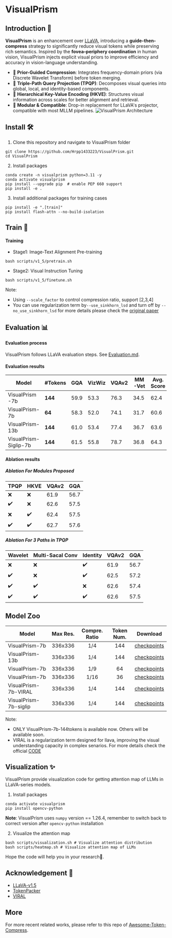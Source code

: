 # VisualPrism

## Introduction	🌈
**VisualPrism** is an enhancement over [LLaVA](https://github.com/haotian-liu/LLaVA), introducing a **guide-then-compress** strategy to significantly reduce visual tokens while preserving rich semantics. Inspired by the **fovea–periphery coordination** in human vision, VisualPrism injects explicit visual priors to improve efficiency and accuracy in vision-language understanding.

- 🎯 **Prior-Guided Compression**: Integrates frequency-domain priors (via Discrete Wavelet Transform) before token merging.
- 🔀 **Triple-Path Query Projection (TPQP)**: Decomposes visual queries into global, local, and identity-based components.
- 🧩 **Hierarchical Key-Value Encoding (HKVE)**: Structures visual information across scales for better alignment and retrieval.
- 🔌 **Modular & Compatible**: Drop-in replacement for LLaVA's projector, compatible with most MLLM pipelines.
![VisualPrism Architecture](assets/VisualPrism_paper.drawio.png)

## Install 🛠️
1. Clone this repository and navigate to VisualPrism folder
```
git clone https://github.com/Hrpp1433223/VisualPrism.git
cd VisualPrism
```
2. Install packages
```
conda create -n visualprism python=3.11 -y
conda activate visualprism
pip install --upgrade pip  # enable PEP 660 support
pip install -e .
```
3. Install additional packages for training cases
```
pip install -e ".[train]"
pip install flash-attn --no-build-isolation
```

## Train 🧠

#### Training 
- Stage1: Image-Text Alignment Pre-training
```shell
bash scripts/v1_5/pretrain.sh
```
- Stage2: Visual Instruction Tuning
```shell
bash scripts/v1_5/finetune.sh
```
Note: 
- Using `--scale_factor` to control compression ratio, support [2,3,4]
- You can use regularization term by`--use_sinkhorn_lsd` and turn off by `--no_use_sinkhorn_lsd` for more details please check the [original paper](https://github.com/2018cx/SinKD)
## Evaluation 📊

#### Evaluation process 
VisualPrism follows LLaVA evaluation steps.
See [Evaluation.md](https://github.com/haotian-liu/LLaVA/blob/main/docs/Evaluation.md).

#### Evaluation results 
| Model           | #Tokens | GQA  | VizWiz | VQAv2 | MM-Vet | Avg. Score |
|----------------|---------|------|--------|--------|--------|-------------|
|  VisualPrism -7b  | **144** | 59.9 | 53.3   | 76.3   | 34.5   | 62.4        |
|  VisualPrism-7b   | **64**  | 58.3 | 52.0   | 74.1   | 31.7   | 60.6        |
| VisualPrism-13b  | **144**  | 61.0 | 53.4  | 77.4 | 36.7  | 63.6  |
| VisualPrism-Siglip-7b  | **144**  | 61.5 | 55.8  |  78.7  |  36.8   |  64.3  |
#### Ablation results
##### Ablation For Modules Proposed
| TPQP | HKVE | VQAv2  | GQA |
|---------|---------|-------|-------|
|❌|❌|61.9|56.7|
|✔️|❌|62.6|57.5|
|❌️|✔️|62.4|57.5|
|✔️|✔️|62.7|57.6|
##### Ablation For 3 Paths in TPQP
| Wavelet | Multi-Sacal Conv | Identity | VQAv2  | GQA |
|---------|---------|-------|-------|-------|
|❌|❌|✔️|61.9|56.7|
|✔️|❌|✔️|62.5|57.2|
|✔️|✔️|❌|62.6|57.4|
|✔️|✔️|✔️|62.6|57.5|

## Model Zoo

| Model              |  Max Res.   |  Compre. Ratio  |  Token Num.  |  Download |
|--------------------|:-----------:|:---------------:|:------------:|:---------:|
| VisualPrism-7b     |   336x336   |       1/4       |     144         | [checkpoints](https://huggingface.co/HRPP/VisualPrism-7b-144tokens)  |
| VisualPrism-13b     |   336x336   |       1/4       |     144      | [checkpoints](https://huggingface.co/HRPP/VisualPrism-13b-144tokens) |
| VisualPrism-7b  |  336x336  |       1/9       |     64     | [checkpoints](https://huggingface.co/HRPP/VisualPrism-7b-64tokens) |
| VisualPrism-7b |  336x336  |       1/16       |     36     | [checkpoints](https://huggingface.co/HRPP/VisualPrism-7b-36tokens) |
| VisualPrism-7b-VIRAL |  336x336  |       1/4       |    144 | [checkpoints](https://huggingface.co/HRPP/VisualPrism-7b-144tokens-VIRAL) |
| VisualPrism-7b-siglip |  336x336  |       1/4       |     144   | [checkpoints](https://huggingface.co/HRPP/VisualPrism-7b-144tokens-siglip) |

Note: 
- ONLY VisualPrism-7b-144tokens is available now. Others will be available soon.
- VIRAL is a regularization term designed for llava, improving the visual understanding capacity in complex senarios. For more details check the official [CODE](https://github.com/cvlab-kaist/VIRAL)

## Visualization ✨
VisualPrism provide visualization code for getting attention map of LLMs in LLaVA-series models.
1. Install packages
```
conda activate visualprism
pip install opencv-python
```
**Note**: VisualPrism uses `numpy` version == 1.26.4, remember to switch back to correct version after  `opencv-python` installation

2. Visualize the attention map
 ```shell
bash scripts/visualization.sh # Visualize attention distribution
bash scripts/heatmap.sh # Visualize attention map of LLMs
```
Hope the code will help you in your research🌷.

## Acknowledgement 💌
- [LLaVA-v1.5](https://github.com/haotian-liu/LLaVA)
- [TokenPacker](https://github.com/CircleRadon/TokenPacker)
- [VIRAL](https://github.com/cvlab-kaist/VIRAL)
  
## More ## 
For more recent related works, please refer to this repo of  [Awesome-Token-Compress](https://github.com/daixiangzi/Awesome-Token-Compress).
